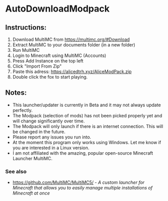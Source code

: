 # AutoDownloadModpack

## Instructions: 

1. Download MultiMC from https://multimc.org/#Download
2. Extract MultiMC to your documents folder (in a new folder)
3. Run MultiMC
4. Login to Minecraft using MultiMC (Accounts)
5. Press Add Instance on the top left
6. Click "Import From Zip"
7. Paste this adress: https://alicedtrh.xyz/AliceModPack.zip
8. Double click the fox to start playing.

## Notes:
* This launcher/updater is currently in Beta and it may not always update perfectly.
* The Modpack (selection of mods) has not been picked properly yet and will change significantly over time.
* The Modpack will only launch if there is an internet connection. This will be changed in the future.
* Please report any issues you run into.
* At the moment this program only works using Windows. Let me know if you are interested in a Linux version.
* I am not affiliated with the amazing, popular open-source Minecraft Launcher MultiMC.

### See also
* https://github.com/MultiMC/MultiMC5/ - *A custom launcher for Minecraft that allows you to easily manage multiple installations of Minecraft at once*
